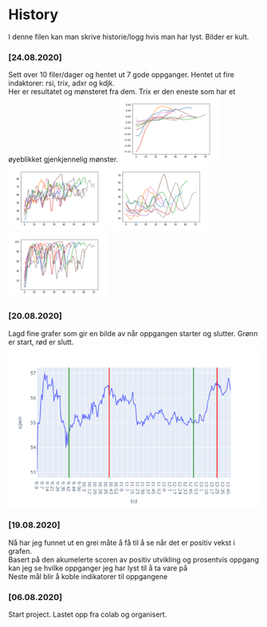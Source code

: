 # History
I denne filen kan man skrive historie/logg hvis man har lyst. Bilder er kult.

### [24.08.2020]
Sett over 10 filer/dager og hentet ut 7 gode oppganger. Hentet ut fire indaktorer: rsi, trix, adxr og kdjk.<br>
Her er resultatet og mønsteret fra dem. Trix er den eneste som har et øyeblikket gjenkjennelig mønster.
<img src="../images/trixplot.png" alt="trix" width="200"/>
<img src="../images/rsiplot.png" alt="rsi" width="200"/>
<img src="../images/adxrplot.png" alt="adxr" width="200"/>
<img src="../images/kdjkplot.png" alt="kdjk" width="200"/>

### [20.08.2020]
Lagd fine grafer som gir en bilde av når oppgangen starter og slutter. Grønn er start, rød er slutt.
![eksempelbilde2](../images/eksempel2.png)

### [19.08.2020]
Nå har jeg funnet ut en grei måte å få til å se når det er positiv vekst i grafen.<br>
Basert på den akumelerte scoren av positiv utvikling og prosentvis oppgang kan jeg se hvilke oppganger jeg har lyst til å ta vare på<br>
Neste mål blir å koble indikatorer til oppgangene

### [06.08.2020]
Start project. Lastet opp fra colab og organisert.